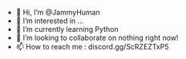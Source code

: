 - 👋 Hi, I’m @JammyHuman
- 👀 I’m interested in ...
- 🌱 I’m currently learning Python
- 💞️ I’m looking to collaborate on nothing right now!
- 📫 How to reach me : discord.gg/ScRZEZTxP5

<!---
JammyHuman/JammyHuman is a ✨ special ✨ repository because its `README.md` (this file) appears on your GitHub profile.
You can click the Preview link to take a look at your changes.
--->
